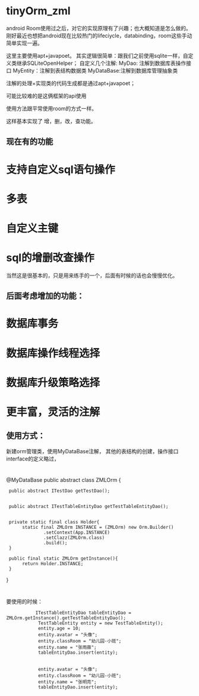 # tinyOrm_zml
android Room使用过之后，对它的实现原理有了兴趣；也大概知道是怎么做的。
刚好最近也想把android现在比较热门的lifeciycle，databinding，room这些手动简单实现一遍。

这里主要使用apt+javapoet。
其实逻辑很简单：跟我们之前使用sqlite一样，自定义类继承SQLiteOpenHelper；
自定义几个注解:
MyDao: 注解到数据库表操作接口
MyEntity：注解到表结构数据类
MyDataBase:注解到数据库管理抽象类

注解的处理+实现类的代码生成都是通过apt+javapoet；

可能比较难的是这俩框架的api使用

使用方法跟平常使用room的方式一样。

这样基本实现了 增，删，改，查功能。
## 现在有的功能
# 支持自定义sql语句操作
# 多表
# 自定义主键
# sql的增删改查操作


当然这是很基本的，只是用来练手的一个，后面有时候的话也会慢慢优化。

## 后面考虑增加的功能：
# 数据库事务
# 数据库操作线程选择
# 数据库升级策略选择
# 更丰富，灵活的注解

## 使用方式：
新建orm管理类，使用MyDataBase注解，
其他的表结构的创建，操作接口interface的定义略过，

#
@MyDataBase
public abstract class ZMLOrm {

     public abstract ITestDao getTestDao();


     public abstract ITestTableEntityDao getTestTableEntityDao();


     private static final class Holder{
          static final ZMLOrm INSTANCE = (ZMLOrm) new Orm.Builder()
                  .setContext(App.INSTANCE)
                  .setClazz(ZMLOrm.class)
                  .build();
     }

     public final static ZMLOrm getInstance(){
          return Holder.INSTANCE;
     }
}
#

要使用的时候：

               ITestTableEntityDao tableEntityDao = ZMLOrm.getInstance().getTestTableEntityDao();
                TestTableEntity entity = new TestTableEntity();
                entity.age = 10;
                entity.avatar = "头像";
                entity.classRoom = "幼儿园-小班";
                entity.name = "张雨薇";
                tableEntityDao.insert(entity);


                entity.avatar = "头像";
                entity.classRoom = "幼儿园-小班";
                entity.name = "张明亮";
                tableEntityDao.insert(entity);

